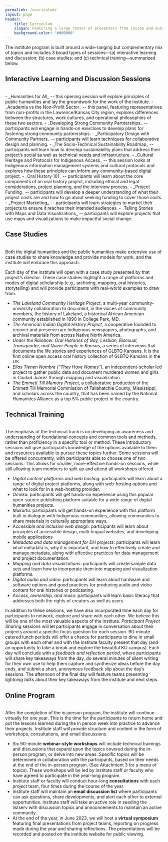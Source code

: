 ```yaml
---
permalink: /curriculum/
layout: page
header: 
    title: Curriculum
    slogan: Featuring a large roster of presenters from inside and outside academia, mixed with discussion and training sessions, the program will give participants an opportunity for extensive interaction and networking with experts and with each other.
    background-color: "#000000"
---
```


The institute program is built around a wide-ranging but complementary mix of topics and includes 3 broad types of sessions—(a) interactive learning and discussion; (b) case studies;  and (c) technical training—summarized below. 

## Interactive Learning and Discussion Sessions
<br>
- _Humanities for All_ -- this opening session will explore principles of public humanities and lay the groundwork for the work of the institute. 
- _Academia vs the Non-Profit Sector_ -- this panel, featuring representatives from non-profits in the Lawrence/Kansas City region, explores differences between the structures, work cultures, and  operational philosophies of these two sectors. 
- _Developing Strong Community Partnerships_ -- participants will engage in hands-on exercises to  develop plans for fostering strong community partnerships. 
- _Participatory Design with Community Partners_ -- participants will learn techniques for collaborative design and planning. 
- _The Socio-Technical Sustainability Roadmap_ -- participants will learn how to develop sustainability plans that address their project’s social as well as technical needs and infrastructure.
- _Cultural Heritage and Protocols for Indigenous Access_ -- this session looks at Indigenous information management systems and cultural protocols and explores how these principles can inform any  community-based digital project. 
- _Oral History 101_ -- participants will learn about the core components of an oral history project,  including ethical and legal considerations, project planning, and the interview process.
- _Project Funding_ -- participants will develop a deeper understanding of what their project costs are and how to go about seeking funding to cover those costs. 
- _Project Marketing_ -- participants will learn strategies to market their projects to ensure it reaches their intended audiences. 
- _Telling Stories with Maps and Data Visualizations_ -- participants will explore projects that use maps and visualizations to make impactful social change. 




## Case Studies
<br>
Both the digital humanities and the public humanities make extensive use of case  studies to share knowledge and provide models for work, and the institute will embrace this approach. 

Each day of the institute will open with a case study presented by that project’s director. These case  studies highlight a range of platforms and modes of digital scholarship (e.g., archiving, mapping, oral  histories, storytelling) and will provide participants with real-world examples to draw from. 

- _The Lakeland Community Heritage Project_, a multi-year community-university collaboration to  document, in the voices of community members, the history of Lakeland, a historical African  American community established in 1890 in College Park, MD. 
- _The American Indian Digital History Project_, a cooperative founded to recover and preserve rare  Indigenous newspapers, photographs, and archival materials from across Native North America.
- _Under the Rainbow: Oral Histories of Gay, Lesbian, Bisexual, Transgender, and Queer People in  Kansas_, a series of interviews that documents the life stories and experiences of GLBTQ Kansans. It  is the first online open access oral history collection of GLBTQ Kansans in the US.
- _Ellas Tienen Nombre (“They Have Names”)_, an independent-scholar led project to gather public data  and document murdered women and girls in Ciudad Juárez through mapping and visualization.
- _The Emmett Till Memory Project_, a collaborative production of the Emmett Till Memorial  Commission of Tallahatchie County, Mississippi, and scholars across the country, that has been  named by the National Humanities Alliance as a top 5% public project in the country.  


## Technical Training
<br>
The emphasis of the technical track is on developing an awareness and understanding  of foundational concepts and common tools and methods, rather than proficiency in a specific tool or  method. These introductory sessions will give participants knowledge of the options available to them  and resources available to pursue these topics further. Some sessions will be offered concurrently, with  participants able to choose one of two sessions. This allows for smaller, more-effective hands-on sessions,  while still allowing team members to split up and attend all workshops offered. 

- _Digital content platforms and web hosting:_ participants will learn about a range of digital project  platforms, along with web-hosting options and what to look for in a web-hosting provider.
- _Omeka:_ participants will get hands-on experience using this popular open-source publishing platform  suitable for a wide range of digital humanities projects. 
- _Mukurtu:_ participants will get hands-on experience with this platform built in dialogue with  Indigenous communities, allowing communities to share materials in culturally appropriate ways.
- _Accessible and inclusive web design:_ participants will learn about principles of accessible design, multi-lingual websites, and developing mobile applications 
- _Metadata and data management for DH projects:_ participants will learn what metadata is, why it is  important, and how to effectively create and manage metadata, along with effective practices for data  management and project documentation. 
- _Mapping and data visualizations:_ participants will create sample data sets and learn how to  incorporate them into mapping and visualization platforms. 
- _Digital audio and video:_ participants will learn about hardware and software options and good  practices for producing audio and video content for oral histories or podcasting. 
- _Access, ownership, and reuse:_ participants will learn basic literacy that addresses both the rights of  creators as well as users.  

In addition to these sessions, we have also incorporated time each day for participants to network,  explore and share with each other. We believe this will be one of the most valuable aspects of the  institute. _Participant Project Sharing_ sessions will let participants engage in conversation about their  projects around a specific focus question for each session. 90-minute catered lunch periods will offer a  chance for participants to dine in small groups with each other and with the institute faculty present that  day (and an opportunity to take a break and explore the beautiful KU campus). Each day will conclude with a _feedback and reflection period_, where participants will share key takeaways from the day, do  several minutes of silent writing for their own use to help them capture and synthesize ideas before the  day ends, and submit a short, anonymous feedback slip about the day’s sessions. The afternoon of the  final day will feature teams presenting _lightning talks_ about their key takeaways from the institute and  next steps. 


## Online Program
<br>
After the completion of the in-person program, the institute will continue virtually  for one year. This is the time for the participants to return home and put the lessons learned during the in person week into practice to advance their projects. Institute staff will provide structure and content in the  form of workshops, consultations, and email discussions. 

- Six 90-minute **webinar-style workshops** will include technical trainings and discussions that expand  upon the topics covered during the in-person program, or delve into new areas. Specific topics will be  determined in collaboration with the participants, based on their needs at the end of the in-person  program. (See Attachment 3 for a menu of topics). These workshops will be led by institute staff or  faculty who have agreed to participate in the year-long program. 
- Institute staff or faculty will conduct hour-long **consultations** with each project team, four times  during the course of the year. 
- Institute staff will maintain an **email discussion list** where participants can ask questions, share  developments, and alert each other to external opportunities. Institute staff will take an active role in  seeding the listserv with discussion topics and announcements to maintain an active community. 
- At the end of the year, in June 2023, we will host a **virtual symposium** featuring final presentations  from project teams, reporting on progress made during the year and sharing reflections. The  presentations will be recorded and posted on the institute website for public viewing. 


